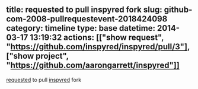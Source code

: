 title: requested to pull inspyred fork
slug: github-com-2008-pullrequestevent-2018424098
category: timeline
type: base
datetime: 2014-03-17 13:19:32
actions: [["show request", "https://github.com/inspyred/inspyred/pull/3"], ["show project", "https://github.com/aarongarrett/inspyred"]]
---
[requested](https://github.com/inspyred/inspyred/pull/3) to pull [inspyred](https://github.com/aarongarrett/inspyred) fork
